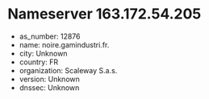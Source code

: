 # Nameserver 163.172.54.205

* as_number: 12876
* name: noire.gamindustri.fr.
* city: Unknown
* country: FR
* organization: Scaleway S.a.s.
* version: Unknown
* dnssec: Unknown
